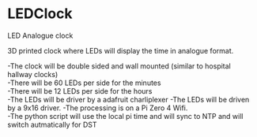# LEDClock
LED Analogue clock

3D printed clock where LEDs will display the time in analogue format. 

-The clock will be double sided and wall mounted (similar to hospital hallway clocks)  
-There will be 60 LEDs per side for the minutes  
-There will be 12 LEDs per side for the hours  
-The LEDs will be driver by a adafruit charliplexer
-The LEDs will be driven by a 9x16 driver. 
-The processing is on a Pi Zero 4 Wifi.   
-The python script will use the local pi time and will sync to NTP and will switch autmatically for DST  

